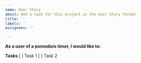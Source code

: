 ```yaml
---
name: User Story
about: Add a task for this project in the User Story format
title: ''
labels: ''
assignees: ''

---
```


**As a user of a pomodoro timer, I would like to:**

**Tasks**
[ ] Task 1
[ ] Task 2
